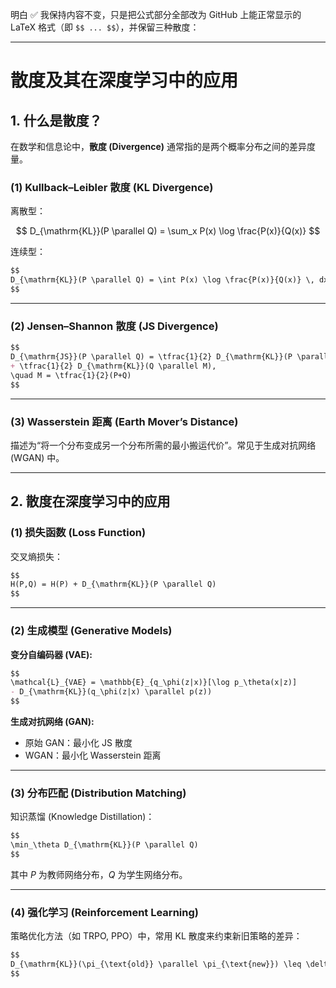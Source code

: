 明白 ✅ 我保持内容不变，只是把公式部分全部改为 GitHub 上能正常显示的 LaTeX 格式（即 `$$ ... $$`），并保留三种散度：

---

# 散度及其在深度学习中的应用

## 1. 什么是散度？

在数学和信息论中，**散度 (Divergence)** 通常指的是两个概率分布之间的差异度量。

### (1) Kullback–Leibler 散度 (KL Divergence)

离散型：


$$
D_{\mathrm{KL}}(P \parallel Q) = \sum_x P(x) \log \frac{P(x)}{Q(x)}
$$


连续型：

```markdown
$$
D_{\mathrm{KL}}(P \parallel Q) = \int P(x) \log \frac{P(x)}{Q(x)} \, dx
$$
```

---

### (2) Jensen–Shannon 散度 (JS Divergence)

```markdown
$$
D_{\mathrm{JS}}(P \parallel Q) = \tfrac{1}{2} D_{\mathrm{KL}}(P \parallel M) 
+ \tfrac{1}{2} D_{\mathrm{KL}}(Q \parallel M), 
\quad M = \tfrac{1}{2}(P+Q)
$$
```

---

### (3) Wasserstein 距离 (Earth Mover’s Distance)

描述为“将一个分布变成另一个分布所需的最小搬运代价”。常见于生成对抗网络 (WGAN) 中。

---

## 2. 散度在深度学习中的应用

### (1) 损失函数 (Loss Function)

交叉熵损失：

```markdown
$$
H(P,Q) = H(P) + D_{\mathrm{KL}}(P \parallel Q)
$$
```

---

### (2) 生成模型 (Generative Models)

**变分自编码器 (VAE):**

```markdown
$$
\mathcal{L}_{VAE} = \mathbb{E}_{q_\phi(z|x)}[\log p_\theta(x|z)] 
- D_{\mathrm{KL}}(q_\phi(z|x) \parallel p(z))
$$
```

**生成对抗网络 (GAN):**

* 原始 GAN：最小化 JS 散度
* WGAN：最小化 Wasserstein 距离

---

### (3) 分布匹配 (Distribution Matching)

知识蒸馏 (Knowledge Distillation)：

```markdown
$$
\min_\theta D_{\mathrm{KL}}(P \parallel Q)
$$
```

其中 $P$ 为教师网络分布，$Q$ 为学生网络分布。

---

### (4) 强化学习 (Reinforcement Learning)

策略优化方法（如 TRPO, PPO）中，常用 KL 散度来约束新旧策略的差异：

```markdown
$$
D_{\mathrm{KL}}(\pi_{\text{old}} \parallel \pi_{\text{new}}) \leq \delta
$$
```



